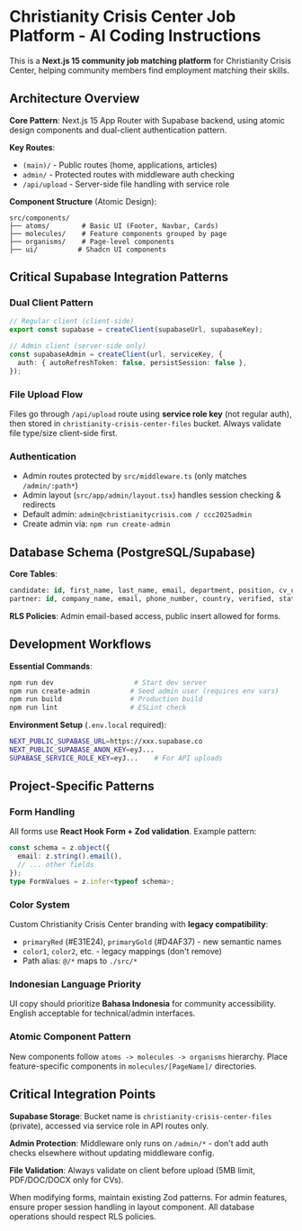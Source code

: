 # Christianity Crisis Center Job Platform - AI Coding Instructions

This is a **Next.js 15 community job matching platform** for Christianity Crisis Center, helping community members find employment matching their skills.

## Architecture Overview

**Core Pattern**: Next.js 15 App Router with Supabase backend, using atomic design components and dual-client authentication pattern.

**Key Routes**:

- `(main)/` - Public routes (home, applications, articles)
- `admin/` - Protected routes with middleware auth checking
- `/api/upload` - Server-side file handling with service role

**Component Structure** (Atomic Design):

```
src/components/
├── atoms/        # Basic UI (Footer, Navbar, Cards)
├── molecules/    # Feature components grouped by page
├── organisms/    # Page-level components
├── ui/          # Shadcn UI components
```

## Critical Supabase Integration Patterns

### Dual Client Pattern

```typescript
// Regular client (client-side)
export const supabase = createClient(supabaseUrl, supabaseKey);

// Admin client (server-side only)
const supabaseAdmin = createClient(url, serviceKey, {
  auth: { autoRefreshToken: false, persistSession: false },
});
```

### File Upload Flow

Files go through `/api/upload` route using **service role key** (not regular auth), then stored in `christianity-crisis-center-files` bucket. Always validate file type/size client-side first.

### Authentication

- Admin routes protected by `src/middleware.ts` (only matches `/admin/:path*`)
- Admin layout (`src/app/admin/layout.tsx`) handles session checking & redirects
- Default admin: `admin@christianitycrisis.com / ccc2025admin`
- Create admin via: `npm run create-admin`

## Database Schema (PostgreSQL/Supabase)

**Core Tables**:

```sql
candidate: id, first_name, last_name, email, department, position, cv_url, certificate_url, status
partner: id, company_name, email, phone_number, country, verified, status
```

**RLS Policies**: Admin email-based access, public insert allowed for forms.

## Development Workflows

**Essential Commands**:

```bash
npm run dev                    # Start dev server
npm run create-admin          # Seed admin user (requires env vars)
npm run build                 # Production build
npm run lint                  # ESLint check
```

**Environment Setup** (`.env.local` required):

```bash
NEXT_PUBLIC_SUPABASE_URL=https://xxx.supabase.co
NEXT_PUBLIC_SUPABASE_ANON_KEY=eyJ...
SUPABASE_SERVICE_ROLE_KEY=eyJ...    # For API uploads
```

## Project-Specific Patterns

### Form Handling

All forms use **React Hook Form + Zod validation**. Example pattern:

```typescript
const schema = z.object({
  email: z.string().email(),
  // ... other fields
});
type FormValues = z.infer<typeof schema>;
```

### Color System

Custom Christianity Crisis Center branding with **legacy compatibility**:

- `primaryRed` (#E31E24), `primaryGold` (#D4AF37) - new semantic names
- `color1`, `color2`, etc. - legacy mappings (don't remove)
- Path alias: `@/*` maps to `./src/*`

### Indonesian Language Priority

UI copy should prioritize **Bahasa Indonesia** for community accessibility. English acceptable for technical/admin interfaces.

### Atomic Component Pattern

New components follow `atoms -> molecules -> organisms` hierarchy. Place feature-specific components in `molecules/[PageName]/` directories.

## Critical Integration Points

**Supabase Storage**: Bucket name is `christianity-crisis-center-files` (private), accessed via service role in API routes only.

**Admin Protection**: Middleware only runs on `/admin/*` - don't add auth checks elsewhere without updating middleware config.

**File Validation**: Always validate on client before upload (5MB limit, PDF/DOC/DOCX only for CVs).

When modifying forms, maintain existing Zod patterns. For admin features, ensure proper session handling in layout component. All database operations should respect RLS policies.
